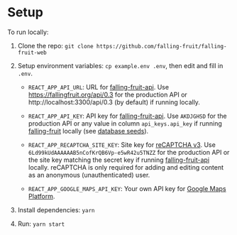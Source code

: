 # Setup

To run locally:

1. Clone the repo: `git clone https://github.com/falling-fruit/falling-fruit-web`

2. Setup environment variables: `cp example.env .env`, then edit and fill in `.env`.

   - `REACT_APP_API_URL`: URL for [falling-fruit-api](https://github.com/falling-fruit/falling-fruit-api). Use https://fallingfruit.org/api/0.3 for the production API or http://localhost:3300/api/0.3 (by default) if running locally.

   - `REACT_APP_API_KEY`: API key for [falling-fruit-api](https://github.com/falling-fruit/falling-fruit-api). Use `AKDJGHSD` for the production API or any value in column `api_keys.api_key` if running [falling-fruit](https://github.com/falling-fruit/falling-fruit) locally (see [database seeds](https://github.com/falling-fruit/falling-fruit/blob/main/db/seeds.rb)).

   - `REACT_APP_RECAPTCHA_SITE_KEY`: Site key for [reCAPTCHA v3](https://developers.google.com/recaptcha/intro). Use `6Ld99kUdAAAAAAB5nCofKrQB6Vp-e5wR42u5TNZZ` for the production API or the site key matching the secret key if running [falling-fruit-api](https://github.com/falling-fruit/falling-fruit-api) locally. reCAPTCHA is only required for adding and editing content as an anonymous (unauthenticated) user.

   - `REACT_APP_GOOGLE_MAPS_API_KEY`: Your own API key for [Google Maps Platform](https://developers.google.com/maps/documentation/javascript/get-api-key).

3. Install dependencies: `yarn`

4. Run: `yarn start`
